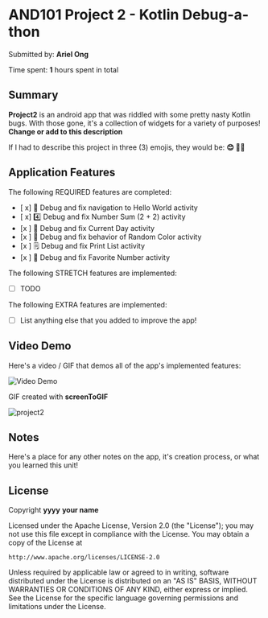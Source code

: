 # AND101 Project 2 - Kotlin Debug-a-thon

Submitted by: **Ariel Ong**

Time spent: **1** hours spent in total

## Summary

**Project2** is an android app that was riddled with some pretty nasty Kotlin bugs.  With those gone, it's a collection of widgets for a variety of purposes!  **Change or add to this description**

If I had to describe this project in three (3) emojis, they would be: **😊 🌈😃**

## Application Features

<!-- (This is a comment) Please be sure to change the [ ] to [x] for any features you completed.  If a feature is not checked [x], you might miss the points for that item! -->

The following REQUIRED features are completed:

- [ x] 👋 Debug and fix navigation to Hello World activity
- [ x] 4️⃣ Debug and fix Number Sum (2 + 2) activity
- [x ] 📅 Debug and fix Current Day activity 
- [x ] 🌈 Debug and fix behavior of Random Color activity
- [x ] 🗒️ Debug and fix Print List activity
- [x ] 💯 Debug and fix Favorite Number activity

The following STRETCH features are implemented:

- [ ] TODO

The following EXTRA features are implemented:

- [ ] List anything else that you added to improve the app!

## Video Demo

Here's a video / GIF that demos all of the app's implemented features:

<img src='http://i.imgur.com/link/to/your/gif/file.gif' title='Video Demo' width='' alt='Video Demo' />

GIF created with **screenToGIF**

<!-- Recommended tools:
- [Kap](https://getkap.co/) for macOS
- [ScreenToGif](https://www.screentogif.com/) for Windows
- [peek](https://github.com/phw/peek) for Linux. -->
![project2](https://github.com/ArielCOng/and101-project2-starter/assets/92648240/89fd5098-14c7-4407-83bd-fdca4c461d62)
## Notes

Here's a place for any other notes on the app, it's creation process, or what you learned this unit!

## License

Copyright **yyyy** **your name**

Licensed under the Apache License, Version 2.0 (the "License");
you may not use this file except in compliance with the License.
You may obtain a copy of the License at

    http://www.apache.org/licenses/LICENSE-2.0

Unless required by applicable law or agreed to in writing, software
distributed under the License is distributed on an "AS IS" BASIS,
WITHOUT WARRANTIES OR CONDITIONS OF ANY KIND, either express or implied.
See the License for the specific language governing permissions and
limitations under the License.

